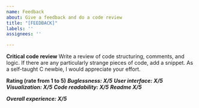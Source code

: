 ```yaml
---
name: Feedback
about: Give a feedback and do a code review
title: "[FEEDBACK]"
labels: ''
assignees: ''

---
```


**Critical code review**
Write a review of code structuring, comments, and logic. If there are any particularly strange pieces of code, add a snippet. As a self-taught C newbie, I would appreciate your effort.

**Rating (rate from 1 to 5)**
***Buglessness: X/5***
***User interface: X/5***
***Visualization: X/5***
***Code readability: X/5***
***Readme X/5***

***Overall experience: X/5***
